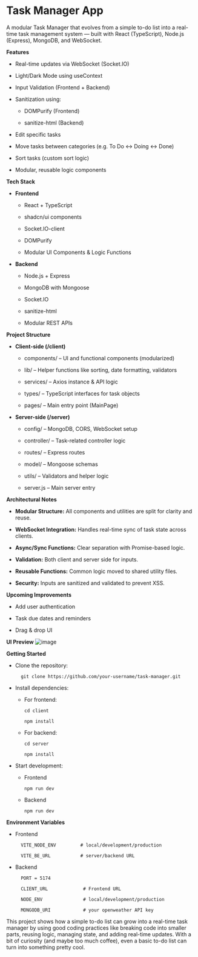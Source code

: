 # Task Manager App

A modular Task Manager that evolves from a simple to-do list into a real-time task management system — built with React (TypeScript), Node.js (Express), MongoDB, and WebSocket.

**Features**

- Real-time updates via WebSocket (Socket.IO)

- Light/Dark Mode using useContext

- Input Validation (Frontend + Backend)

- Sanitization using:

  - DOMPurify (Frontend)

  - sanitize-html (Backend)

- Edit specific tasks

- Move tasks between categories (e.g. To Do ↔ Doing ↔ Done)

- Sort tasks (custom sort logic)

- Modular, reusable logic components

**Tech Stack**

  - **Frontend**
    - React + TypeScript
    
    - shadcn/ui components
    
    - Socket.IO-client
    
    - DOMPurify
    
    - Modular UI Components & Logic Functions
    
  - **Backend**
    - Node.js + Express
    
    - MongoDB with Mongoose
    
    - Socket.IO
    
    - sanitize-html
    
    - Modular REST APIs

**Project Structure**

  - **Client-side (/client)**
    - components/ – UI and functional components (modularized)
    
    - lib/ – Helper functions like sorting, date formatting, validators
    
    - services/ – Axios instance & API logic
    
    - types/ – TypeScript interfaces for task objects
    
    - pages/ – Main entry point (MainPage)
  
  - **Server-side (/server)**
  
    - config/ – MongoDB, CORS, WebSocket setup
    
    - controller/ – Task-related controller logic
    
    - routes/ – Express routes
    
    - model/ – Mongoose schemas
    
    - utils/ – Validators and helper logic
    
    - server.js – Main server entry

**Architectural Notes**

- **Modular Structure:** All components and utilities are split for clarity and reuse.

- **WebSocket Integration:** Handles real-time sync of task state across clients.

- **Async/Sync Functions:** Clear separation with Promise-based logic.

- **Validation:** Both client and server side for inputs.

- **Reusable Functions:** Common logic moved to shared utility files.

- **Security:** Inputs are sanitized and validated to prevent XSS.

**Upcoming Improvements**

- Add user authentication

- Task due dates and reminders

- Drag & drop UI

**UI Preview**
![image](https://github.com/user-attachments/assets/578a47a3-edb0-4b8f-8b90-651fa4448ef9)

**Getting Started**

- Clone the repository:

        git clone https://github.com/your-username/task-manager.git
    
- Install dependencies:

  - For frontend:

        cd client
    
        npm install
    
  - For backend:

        cd server
    
        npm install
    
- Start development:

  - Frontend
    
        npm run dev

  - Backend
    
        npm run dev

**Environment Variables**

  - Frontend

          VITE_NODE_ENV         # local/development/production
          
          VITE_BE_URL           # server/backend URL
    
  - Backend
      
          PORT = 5174
          
          CLIENT_URL             # Frontend URL
          
          NODE_ENV               # local/development/production
          
          MONGODB_URI            # your openweather API key

This project shows how a simple to-do list can grow into a real-time task manager by using good coding practices like breaking code into smaller parts, reusing logic, managing state, and adding real-time updates.
With a bit of curiosity (and maybe too much coffee), even a basic to-do list can turn into something pretty cool. 
    


